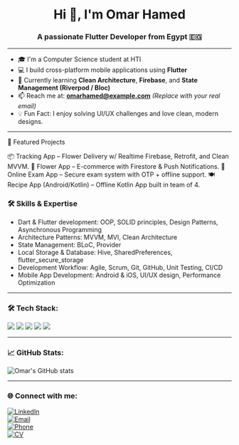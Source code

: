 <h1 align="center">Hi 👋, I'm Omar Hamed</h1>
<h3 align="center">A passionate Flutter Developer from Egypt 🇪🇬</h3>

---

- 🎓 I'm a Computer Science student at HTI  
- 💻 I build cross-platform mobile applications using **Flutter**  
- 🌱 Currently learning **Clean Architecture**, **Firebase**, and **State Management (Riverpod / Bloc)**  
- 📫 Reach me at: **omarhamed@example.com** *(Replace with your real email)*  
- 💡 Fun Fact: I enjoy solving UI/UX challenges and love clean, modern designs.

---
🧪 Featured Projects

📦 Tracking App – Flower Delivery w/ Realtime Firebase, Retrofit, and Clean MVVM.
🛒 Flower App – E-commerce with Firestore & Push Notifications.
📝 Online Exam App – Secure exam system with OTP + offline support.
🍽 Recipe App (Android/Kotlin) – Offline Kotlin App built in team of 4.

### 🛠️ Skills & Expertise

- Dart & Flutter development: OOP, SOLID principles, Design Patterns, Asynchronous Programming  
- Architecture Patterns: MVVM, MVI, Clean Architecture  
- State Management: BLoC, Provider  
- Local Storage & Database: Hive, SharedPreferences, flutter_secure_storage  
- Development Workflow: Agile, Scrum, Git, GitHub, Unit Testing, CI/CD  
- Mobile App Development: Android & iOS, UI/UX design, Performance Optimization

---

### 🛠️ Tech Stack:
<p align="left">
  <img src="https://img.shields.io/badge/Dart-0175C2?style=for-the-badge&logo=dart&logoColor=white"/>
  <img src="https://img.shields.io/badge/Flutter-02569B?style=for-the-badge&logo=flutter&logoColor=white"/>
  <img src="https://img.shields.io/badge/Firebase-FFCA28?style=for-the-badge&logo=firebase&logoColor=black"/>
  <img src="https://img.shields.io/badge/Git-F05032?style=for-the-badge&logo=git&logoColor=white"/>
  <img src="https://img.shields.io/badge/VS Code-007ACC?style=for-the-badge&logo=visual-studio-code&logoColor=white"/>
</p>

---

### 📈 GitHub Stats:
<p align="left">
  <img src="https://github-readme-stats.vercel.app/api?username=OmarHamedMakram123&show_icons=true&theme=tokyonight" alt="Omar's GitHub stats" />
</p>

---

### 🌐 Connect with me:

[![LinkedIn](https://img.shields.io/badge/LinkedIn-blue?style=flat&logo=linkedin&labelColor=blue)](https://www.linkedin.com/in/omar-hamed-837024349/)  
[![Email](https://img.shields.io/badge/Email-D14836?style=flat&logo=gmail&logoColor=white&labelColor=D14836)](mailto:omarhamed.work@gmail.com)  
[![Phone](https://img.shields.io/badge/Phone-25D366?style=flat&logo=whatsapp&logoColor=white&labelColor=25D366)](tel:+201154544334)  
[![CV](https://img.shields.io/badge/CV-gray?style=flat&logo=file&logoColor=white&labelColor=555555)](https://www.linkedin.com/in/omar-hamed)

